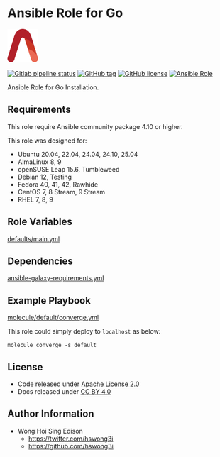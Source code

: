 # Ansible Role for Go

<a href="https://alvistack.com" title="AlviStack" target="_blank"><img src="/alvistack.svg" height="75" alt="AlviStack"></a>

[![Gitlab pipeline status](https://img.shields.io/gitlab/pipeline/alvistack/ansible-role-golang/master)](https://gitlab.com/alvistack/ansible-role-golang/-/pipelines)
[![GitHub tag](https://img.shields.io/github/tag/alvistack/ansible-role-golang.svg)](https://github.com/alvistack/ansible-role-golang/tags)
[![GitHub license](https://img.shields.io/github/license/alvistack/ansible-role-golang.svg)](https://github.com/alvistack/ansible-role-golang/blob/master/LICENSE)
[![Ansible Role](https://img.shields.io/badge/galaxy-alvistack.golang-blue.svg)](https://galaxy.ansible.com/alvistack/golang)

Ansible Role for Go Installation.

## Requirements

This role require Ansible community package 4.10 or higher.

This role was designed for:

- Ubuntu 20.04, 22.04, 24.04, 24.10, 25.04
- AlmaLinux 8, 9
- openSUSE Leap 15.6, Tumbleweed
- Debian 12, Testing
- Fedora 40, 41, 42, Rawhide
- CentOS 7, 8 Stream, 9 Stream
- RHEL 7, 8, 9

## Role Variables

[defaults/main.yml](defaults/main.yml)

## Dependencies

[ansible-galaxy-requirements.yml](ansible-galaxy-requirements.yml)

## Example Playbook

[molecule/default/converge.yml](molecule/default/converge.yml)

This role could simply deploy to `localhost` as below:

    molecule converge -s default

## License

- Code released under [Apache License 2.0](LICENSE)
- Docs released under [CC BY 4.0](http://creativecommons.org/licenses/by/4.0/)

## Author Information

- Wong Hoi Sing Edison
  - <https://twitter.com/hswong3i>
  - <https://github.com/hswong3i>
